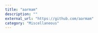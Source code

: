 ```yaml
---
title: "aarmam"
description: ""
external_url: "https://github.com/aarmam"
category: "Miscellaneous"
---
```

